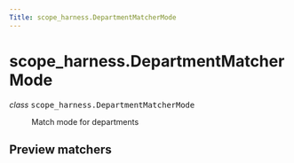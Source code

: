 ```yaml
---
Title: scope_harness.DepartmentMatcherMode
---
```


# scope_harness.DepartmentMatcherMode

<dl class="class">
<dt id="scope_harness.DepartmentMatcherMode">
<em class="property">class </em><tt class="descclassname">scope_harness.</tt><tt class="descname">DepartmentMatcherMode</tt><a class="headerlink" href="#scope_harness.DepartmentMatcherMode" title="Permalink to this definition"></a></dt>
<dd><p>Match mode for departments</p>
</dd></dl>
<h2>Preview matchers<a class="headerlink" href="#preview-matchers" title="Permalink to this headline"></a></h2>
